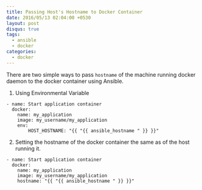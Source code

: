 ```yaml
---
title: Passing Host's Hostname to Docker Container
date: 2016/05/13 02:04:00 +0530
layout: post
disqus: true
tags:
  - ansible
  - docker
categories:
  - docker
---
```


There are two simple ways to pass `hostname` of the machine running docker daemon to the docker container using Ansible.

<!--more-->

1. Using Environmental Variable

```
- name: Start application container
  docker:
    name: my_application
    image: my_username/my_application
    env:
        HOST_HOSTNAME: "{{ "{{ ansible_hostname " }} }}"
```

2. Setting the hostname of the docker container the same as of the host running it.

```
- name: Start application container
  docker:
    name: my_application
    image: my_username/my_application
    hostname: "{{ "{{ ansible_hostname " }} }}"
```
